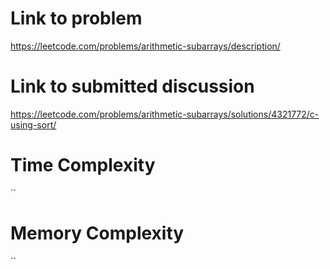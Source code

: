 # Link to problem
https://leetcode.com/problems/arithmetic-subarrays/description/

# Link to submitted discussion
https://leetcode.com/problems/arithmetic-subarrays/solutions/4321772/c-using-sort/

# Time Complexity
``

# Memory Complexity
``
